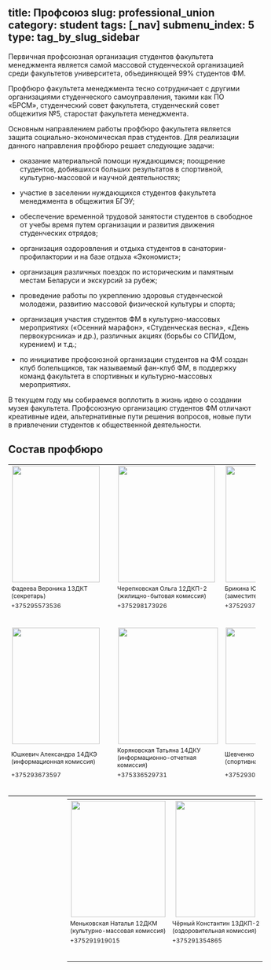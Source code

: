 title: Профсоюз
slug: professional_union
category: student
tags: [_nav]
submenu_index: 5
type: tag_by_slug_sidebar
---

Первичная профсоюзная организация студентов факультета менеджмента является самой массовой студенческой организацией среди факультетов университета, объединяющей 99% студентов ФМ.

Профбюро факультета менеджмента тесно сотрудничает с другими организациями студенческого самоуправления, такими как ПО «БРСМ», студенческий совет факультета, студенческий совет общежития №5, старостат факультета менеджмента.

Основным направлением работы профбюро факультета является защита социально-экономическая прав студентов. Для реализации данного направления профбюро решает следующие задачи:

* оказание материальной помощи нуждающимся; поощрение студентов, добившихся больших результатов в спортивной, культурно-массовой и научной деятельностях;

* участие в заселении нуждающихся студентов факультета менеджмента в общежития БГЭУ;

* обеспечение временной трудовой занятости студентов в свободное от учебы время путем организации и развития движения студенческих отрядов;

* организация оздоровления и отдыха студентов в санатории-профилактории и на базе отдыха «Экономист»;

* организация различных поездок по историческим и памятным местам Беларуси и экскурсий за рубеж;

* проведение работы по укреплению здоровья студенческой молодежи, развитию массовой физической культуры и спорта;

* организация участия студентов ФМ в культурно-массовых мероприятиях («Осенний марафон», «Студенческая весна», «День первокурсника» и др.), различных акциях (борьбы со СПИДом, курением) и т.д.;

* по инициативе профсоюзной организации студентов на ФМ создан клуб болельщиков, так называемый фан-клуб ФМ, в поддержку команд факультета в спортивных и культурно-массовых мероприятиях.

В текущем году мы собираемся воплотить в жизнь идею о создании музея факультета. Профсоюзную организацию студентов ФМ отличают креативные идеи, альтернативные пути решения вопросов, новые пути в привлечении студентов к общественной деятельности.

Состав профбюро
---------------

<table style="border: 0;">
  <tr>
    <td>
      <img src="/img/prof_union/fadeeva.jpg" width="178px" height="237px" style="margin-right: 22px">
    </td>
    <td>
      <img src="/img/prof_union/cherepkovskaya.jpg" width="197px" height="237px">
    </td>
    <td>
      <img src="/img/prof_union/brikina.jpg" width="178px" height="237px">
    </td>
  </tr>
  <tr>
    <td style="font-size: 12px">
      Фадеева Вероника 13ДКТ<br>
      (секретарь)
    </td>
    <td style="font-size: 12px">
      Черепковская Ольга 12ДКП-2<br>
      (жилищно-бытовая комиссия)
    </td>
    <td style="font-size: 12px">
      Брикина Юлия 12ДКМ<br>
      (заместитель председателя)
    </td>
  </tr>
  <tr>
    <td style="font-size: 12px; padding-bottom: 35px">+375295573536</td>
    <td style="font-size: 12px; padding-bottom: 35px">+375298173926</td>
    <td style="font-size: 12px; padding-bottom: 35px">+375293799686</td>
  </tr>
  <tr>
    <td><img src="/img/prof_union/ushkevich.jpg" width="178px" height="237px"></td>
    <td><img src="/img/prof_union/koryakovskaya.jpg" width="203px" height="237px"></td>
    <td><img src="/img/prof_union/shevchenko.jpg" width="178px" height="237px"></td>
  </tr>
  <tr>
    <td style="font-size: 12px">
      Юшкевич Александра 14ДКЭ<br>
      (информационная комиссия)
    </td>
    <td style="font-size: 12px">
      Коряковская Татьяна 14ДКУ<br>
      (информационно-отчетная комиссия)
    </td>
    <td style="font-size: 12px">
      Шевченко Михаил 12ДКИ<br>
      (спортивная комиссия)
    </td>
  </tr>
  <tr>
    <td style="font-size:12px; padding-bottom: 35px">+375293673597</td>
    <td style="font-size:12px; padding-bottom: 35px">+375336529731</td>
    <td style="font-size:12px; padding-bottom: 35px">+375293096236</td>
  </tr>
</table>

<table style="margin-left: 120px; border:0; margin-top: -10px">
  <tr>
    <td>
      <img src="/img/prof_union/menkova.jpg" width="192px" height="237px">
    </td>
    <td>
      <img src="/img/prof_union/cherniy.jpg" width="162px" height="237px" style="padding-left: 5px">
    </td>
  </tr>
  <tr>
    <td style="font-size: 12px">
      Меньковская Наталья 12ДКМ<br>
      (культурно-массовая комиссия)
    </td>
    <td style="font-size: 12px">
      Чёрный Константин 13ДКП-2<br>
      (оздоровительная комиссия)
    </td>
  </tr>
  <tr>
    <td style="font-size:12px; padding-bottom: 35px">+375291919015</td>
    <td style="font-size:12px; padding-bottom: 35px">+375291354865</td>
  </tr>
</table>
